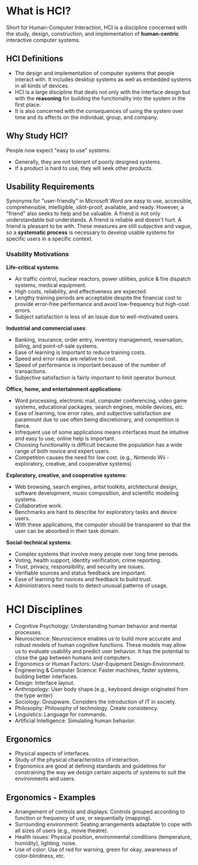 # What is HCI?

Short for Human-Computer Interaction, HCI is a discipline concerned with the study, design, construction, and implementation of __human-centric__ interactive computer systems.

## HCI Definitions

- The design and implementation of computer systems that people interact with. It includes desktop systems as well as embedded systems in all kinds of devices.
- HCI is a large discipline that deals not only with the interface design but with the __reasoning__ for building the functionality into the system in the first place.
- It is also concerned with the consequences of using the system over time and its effects on the individual, group, and company.

## Why Study HCI?

People now expect "easy to use" systems:

- Generally, they are not tolerant of poorly designed systems.
- If a product is hard to use, they will seek other products.

## Usability Requirements

Synonyms for "user-friendly" in Microsoft Word are easy to use, accessible, comprehensible, intelligible, idiot-proof, available, and ready. However, a "friend" also seeks to help and be valuable. A friend is not only understandable but understands. A friend is reliable and doesn't hurt. A friend is pleasant to be with. These measures are still subjective and vague, so a __systematic process__ is necessary to develop usable systems for specific users in a specific context.

### Usability Motivations

**Life-critical systems**:
- Air traffic control, nuclear reactors, power utilities, police & fire dispatch systems, medical equipment.
- High costs, reliability, and effectiveness are expected.
- Lengthy training periods are acceptable despite the financial cost to provide error-free performance and avoid low-frequency but high-cost errors.
- Subject satisfaction is less of an issue due to well-motivated users.

**Industrial and commercial uses**:
- Banking, insurance, order entry, inventory management, reservation, billing, and point-of-sale systems.
- Ease of learning is important to reduce training costs.
- Speed and error rates are relative to cost.
- Speed of performance is important because of the number of transactions.
- Subjective satisfaction is fairly important to limit operator burnout.

**Office, home, and entertainment applications**:
- Word processing, electronic mail, computer conferencing, video game systems, educational packages, search engines, mobile devices, etc.
- Ease of learning, low error rates, and subjective satisfaction are paramount due to use often being discretionary, and competition is fierce.
- Infrequent use of some applications means interfaces must be intuitive and easy to use; online help is important.
- Choosing functionality is difficult because the population has a wide range of both novice and expert users.
- Competition causes the need for low cost. (e.g., Nintendo Wii - exploratory, creative, and cooperative systems)
  
**Exploratory, creative, and cooperative systems**:
- Web browsing, search engines, artist toolkits, architectural design, software development, music composition, and scientific modeling systems.
- Collaborative work.
- Benchmarks are hard to describe for exploratory tasks and device users.
- With these applications, the computer should be transparent so that the user can be absorbed in their task domain.

**Social-technical systems**:
- Complex systems that involve many people over long time periods.
- Voting, health support, identity verification, crime reporting.
- Trust, privacy, responsibility, and security are issues.
- Verifiable sources and status feedback are important.
- Ease of learning for novices and feedback to build trust.
- Administrators need tools to detect unusual patterns of usage.

# HCI Disciplines

- Cognitive Psychology: Understanding human behavior and mental processes.
- Neuroscience: Neuroscience enables us to build more accurate and robust models of human cognitive functions. These models may allow us to evaluate usability and predict user behavior. It has the potential to close the gap between humans and computers.
- Ergonomics or Human Factors: User-Equipment Design-Environment.
- Engineering & Computer Science: Faster machines, faster systems, building better interfaces.
- Design: Interface layout.
- Anthropology: User body shape.(e.g., keyboard design originated from the type writer)
- Sociology: Groupware. Considers the introduction of IT in society.
- Philosophy: Philosophy of technology. Create consistency.
- Linguistics: Language for commands.
- Artificial Intelligence: Simulating human behavior.

## Ergonomics

- Physical aspects of interfaces.
- Study of the physical characteristics of interaction.
- Ergonomics are good at defining standards and guidelines for constraining the way we design certain aspects of systems to suit the environments and users.

## Ergonomics - Examples

- Arrangement of controls and displays: Controls grouped according to function or frequency of use, or sequentially (mapping).
- Surrounding environment: Seating arrangements adaptable to cope with all sizes of users (e.g., movie theatre).
- Health issues: Physical position, environmental conditions (temperature, humidity), lighting, noise.
- Use of color: Use of red for warning, green for okay, awareness of color-blindness, etc.